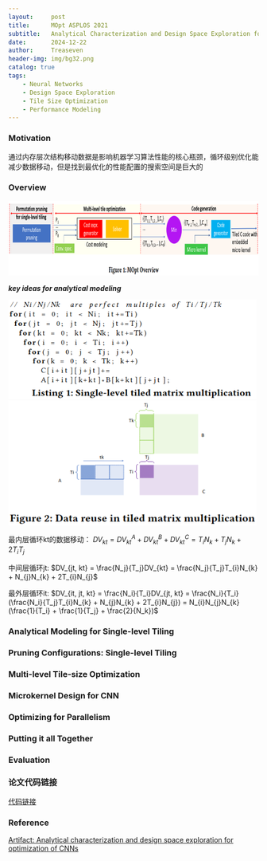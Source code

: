 ```yaml
---
layout:     post
title:      MOpt ASPLOS 2021
subtitle:   Analytical Characterization and Design Space Exploration for Optimization of CNNs
date:       2024-12-22
author:     Treaseven
header-img: img/bg32.png
catalog: true
tags:
    - Neural Networks
    - Design Space Exploration
    - Tile Size Optimization
    - Performance Modeling
---
```


### Motivation
通过内存层次结构移动数据是影响机器学习算法性能的核心瓶颈，循环级别优化能减少数据移动，但是找到最优化的性能配置的搜索空间是巨大的

### Overview

<img width="1000" height="150" src="../img/post-mopt.png">

***key ideas for analytical modeling***

<img width="500" height="200" src="../img/post-mopt-single-level-tiled.png">


<img width="500" height="250" src="../img/post-mopt-data-reuse.png">

最内层循环kt的数据移动：
$DV_{kt} = DV^{A}_{kt} + DV^{B}_{kt} + DV^{C}_{kt} = T_{i}N_{k} + T_{j}N_{k} + 2T_{i}T_{j}$

中间层循环jt:
$DV_{jt, kt} = \frac{N_j}{T_j}DV_{kt} = \frac{N_j}{T_j}T_{i}N_{k} + N_{j}N_{k} + 2T_{i}N_{j}$

最外层循环it:
$DV_{it, jt, kt} = \frac{N_i}{T_i}DV_{jt, kt} = \frac{N_i}{T_i}(\frac{N_i}{T_j}T_{i}N_{k} + N_{j}N_{k} + 2T_{i}N_{j}) = N_{i}N_{j}N_{k}(\frac{1}{T_i} + \frac{1}{T_j} + \frac{2}{N_k})$



### Analytical Modeling for Single-level Tiling


### Pruning Configurations: Single-level Tiling


### Multi-level Tile-size Optimization

### Microkernel Design for CNN


### Optimizing for Parallelism

### Putting it all Together

### Evaluation


### 论文代码链接
[代码链接](https://github.com/HPCRL/ASPLOS_artifact)

### Reference
[Artifact: Analytical characterization and design space exploration for optimization of CNNs](https://dl.acm.org/doi/pdf/10.1145/3445814.3446759)
